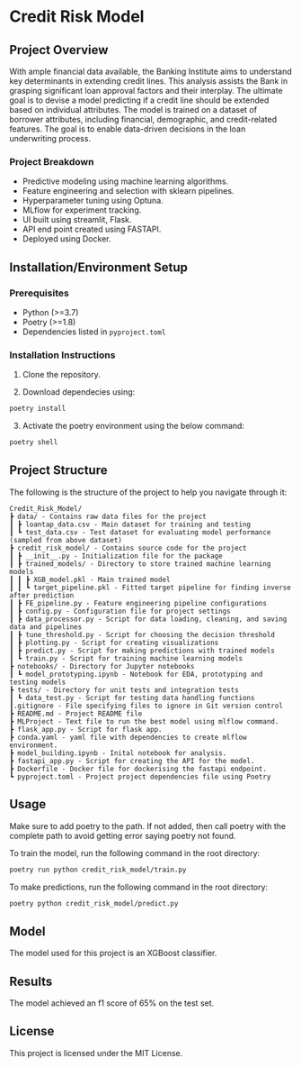 # Credit Risk Model

## Project Overview
With ample financial data available, the Banking Institute aims to understand key determinants in extending credit lines. This analysis assists the Bank in grasping significant loan approval factors and their interplay. The ultimate goal is to devise a model predicting if a credit line should be extended based on individual attributes.  The model is trained on a dataset of borrower attributes, including financial, demographic, and credit-related features. The goal is to enable data-driven decisions in the loan underwriting process.

### Project Breakdown

* Predictive modeling using machine learning algorithms.
* Feature engineering and selection with sklearn pipelines.
* Hyperparameter tuning using Optuna.
* MLflow for experiment tracking.
* UI built using streamlit, Flask.
* API end point created using FASTAPI.
* Deployed using Docker.

## Installation/Environment Setup

### Prerequisites

* Python (>=3.7)
* Poetry (>=1.8)
* Dependencies listed in `pyproject.toml`

### Installation Instructions

1. Clone the repository.

2. Download dependecies using:
```bash
poetry install
```

3. Activate the poetry environment using the below command:
```bash
poetry shell
```
## Project Structure
The following is the structure of the project to help you navigate through it:
```ASCI
Credit_Risk_Model/
┣ data/ - Contains raw data files for the project
┃ ┣ loantap_data.csv - Main dataset for training and testing
┃ ┗ test_data.csv - Test dataset for evaluating model performance (sampled from above dataset)
┣ credit_risk_model/ - Contains source code for the project
┃ ┣ __init__.py - Initialization file for the package
┃ ┣ trained_models/ - Directory to store trained machine learning models
┃ ┃ ┣ XGB_model.pkl - Main trained model
┃ ┃ ┗ target_pipeline.pkl - Fitted target pipeline for finding inverse after prediction
┃ ┣ FE_pipeline.py - Feature engineering pipeline configurations
┃ ┣ config.py - Configuration file for project settings
┃ ┣ data_processor.py - Script for data loading, cleaning, and saving data and pipelines
┃ ┣ tune_threshold.py - Script for choosing the decision threshold
┃ ┣ plotting.py - Script for creating visualizations
┃ ┣ predict.py - Script for making predictions with trained models
┃ ┗ train.py - Script for training machine learning models
┣ notebooks/ - Directory for Jupyter notebooks
┃ ┗ model_prototyping.ipynb - Notebook for EDA, prototyping and testing models
┣ tests/ - Directory for unit tests and integration tests
┃ ┗ data_test.py - Script for testing data handling functions
┃.gitignore - File specifying files to ignore in Git version control
┣ README.md - Project README file
┣ MLProject - Text file to run the best model using mlflow command.
┣ flask_app.py - Script for flask app.
┣ conda.yaml - yaml file with dependencies to create mlflow environment.
┣ model_building.ipynb - Inital notebook for analysis.
┣ fastapi_app.py - Script for creating the API for the model.
┣ Dockerfile - Docker file for dockerising the fastapi endpoint.
┗ pyproject.toml - Project project dependencies file using Poetry

```
## Usage

Make sure to add poetry to the path. If not added, then call poetry with the complete path to avoid getting error saying poetry not found.

To train the model, run the following command in the root directory:

```bash
poetry run python credit_risk_model/train.py
```

To make predictions, run the following command in the root directory:

```bash
poetry python credit_risk_model/predict.py
```

## Model

The model used for this project is an XGBoost classifier.

## Results

The model achieved an f1 score of 65% on the test set.

## License

This project is licensed under the MIT License.
